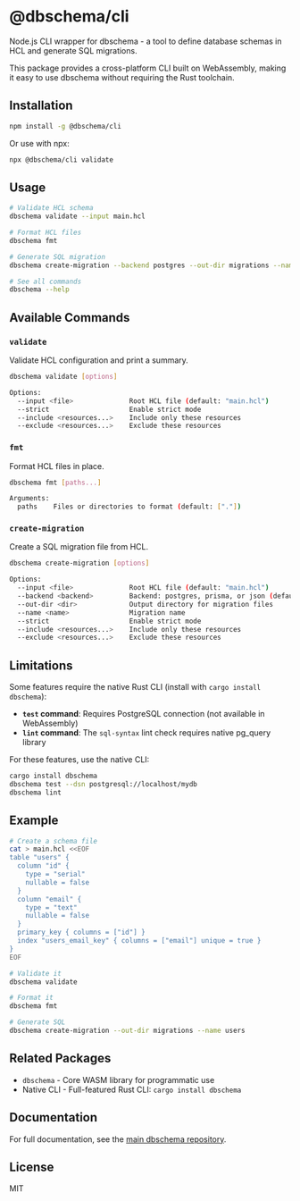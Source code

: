 # @dbschema/cli

Node.js CLI wrapper for dbschema - a tool to define database schemas in HCL and generate SQL migrations.

This package provides a cross-platform CLI built on WebAssembly, making it easy to use dbschema without requiring the Rust toolchain.

## Installation

```bash
npm install -g @dbschema/cli
```

Or use with npx:

```bash
npx @dbschema/cli validate
```

## Usage

```bash
# Validate HCL schema
dbschema validate --input main.hcl

# Format HCL files
dbschema fmt

# Generate SQL migration
dbschema create-migration --backend postgres --out-dir migrations --name init

# See all commands
dbschema --help
```

## Available Commands

### `validate`

Validate HCL configuration and print a summary.

```bash
dbschema validate [options]

Options:
  --input <file>              Root HCL file (default: "main.hcl")
  --strict                    Enable strict mode
  --include <resources...>    Include only these resources
  --exclude <resources...>    Exclude these resources
```

### `fmt`

Format HCL files in place.

```bash
dbschema fmt [paths...]

Arguments:
  paths    Files or directories to format (default: ["."])
```

### `create-migration`

Create a SQL migration file from HCL.

```bash
dbschema create-migration [options]

Options:
  --input <file>              Root HCL file (default: "main.hcl")
  --backend <backend>         Backend: postgres, prisma, or json (default: "postgres")
  --out-dir <dir>             Output directory for migration files
  --name <name>               Migration name
  --strict                    Enable strict mode
  --include <resources...>    Include only these resources
  --exclude <resources...>    Exclude these resources
```

## Limitations

Some features require the native Rust CLI (install with `cargo install dbschema`):

- **`test` command**: Requires PostgreSQL connection (not available in WebAssembly)
- **`lint` command**: The `sql-syntax` lint check requires native pg_query library

For these features, use the native CLI:

```bash
cargo install dbschema
dbschema test --dsn postgresql://localhost/mydb
dbschema lint
```

## Example

```bash
# Create a schema file
cat > main.hcl <<EOF
table "users" {
  column "id" {
    type = "serial"
    nullable = false
  }
  column "email" {
    type = "text"
    nullable = false
  }
  primary_key { columns = ["id"] }
  index "users_email_key" { columns = ["email"] unique = true }
}
EOF

# Validate it
dbschema validate

# Format it
dbschema fmt

# Generate SQL
dbschema create-migration --out-dir migrations --name users
```

## Related Packages

- `dbschema` - Core WASM library for programmatic use
- Native CLI - Full-featured Rust CLI: `cargo install dbschema`

## Documentation

For full documentation, see the [main dbschema repository](https://github.com/your-org/dbschema).

## License

MIT